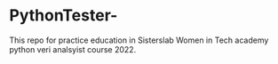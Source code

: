 # PythonTester-
This repo for practice education in Sisterslab Women in Tech academy python veri analsyist course 2022.
